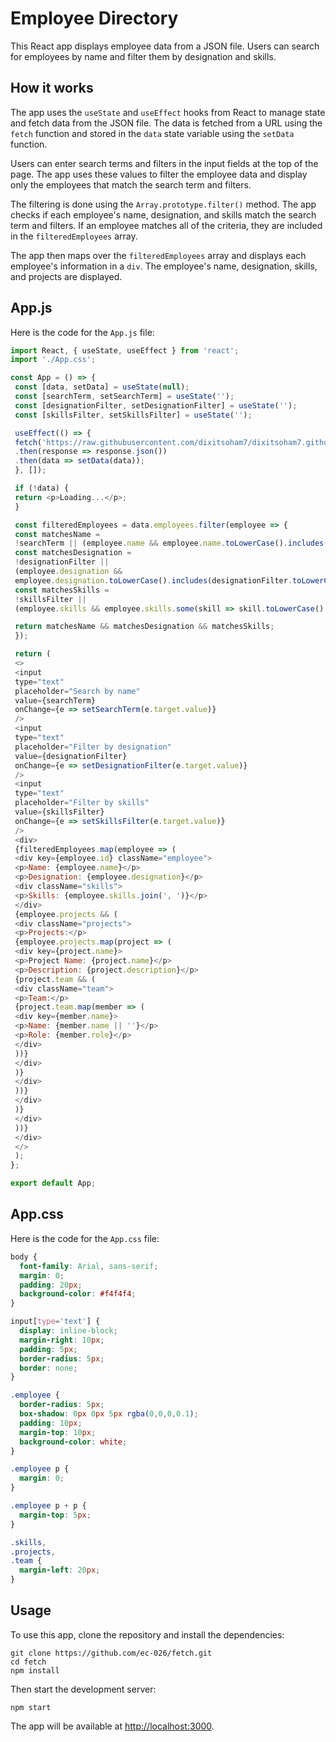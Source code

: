 # Employee Directory

This React app displays employee data from a JSON file. Users can search for employees by name and filter them by designation and skills.

## How it works

The app uses the `useState` and `useEffect` hooks from React to manage state and fetch data from the JSON file. The data is fetched from a URL using the `fetch` function and stored in the `data` state variable using the `setData` function.

Users can enter search terms and filters in the input fields at the top of the page. The app uses these values to filter the employee data and display only the employees that match the search term and filters.

The filtering is done using the `Array.prototype.filter()` method. The app checks if each employee's name, designation, and skills match the search term and filters. If an employee matches all of the criteria, they are included in the `filteredEmployees` array.

The app then maps over the `filteredEmployees` array and displays each employee's information in a `div`. The employee's name, designation, skills, and projects are displayed.

## App.js

Here is the code for the `App.js` file:

```javascript
import React, { useState, useEffect } from 'react';
import './App.css';

const App = () => {
 const [data, setData] = useState(null);
 const [searchTerm, setSearchTerm] = useState('');
 const [designationFilter, setDesignationFilter] = useState('');
 const [skillsFilter, setSkillsFilter] = useState('');

 useEffect(() => {
 fetch('https://raw.githubusercontent.com/dixitsoham7/dixitsoham7.github.io/main/index.json')
 .then(response => response.json())
 .then(data => setData(data));
 }, []);

 if (!data) {
 return <p>Loading...</p>;
 }

 const filteredEmployees = data.employees.filter(employee => {
 const matchesName =
 !searchTerm || (employee.name && employee.name.toLowerCase().includes(searchTerm.toLowerCase()));
 const matchesDesignation =
 !designationFilter ||
 (employee.designation &&
 employee.designation.toLowerCase().includes(designationFilter.toLowerCase()));
 const matchesSkills =
 !skillsFilter ||
 (employee.skills && employee.skills.some(skill => skill.toLowerCase().includes(skillsFilter.toLowerCase())));

 return matchesName && matchesDesignation && matchesSkills;
 });

 return (
 <>
 <input
 type="text"
 placeholder="Search by name"
 value={searchTerm}
 onChange={e => setSearchTerm(e.target.value)}
 />
 <input
 type="text"
 placeholder="Filter by designation"
 value={designationFilter}
 onChange={e => setDesignationFilter(e.target.value)}
 />
 <input
 type="text"
 placeholder="Filter by skills"
 value={skillsFilter}
 onChange={e => setSkillsFilter(e.target.value)}
 />
 <div>
 {filteredEmployees.map(employee => (
 <div key={employee.id} className="employee">
 <p>Name: {employee.name}</p>
 <p>Designation: {employee.designation}</p>
 <div className="skills">
 <p>Skills: {employee.skills.join(', ')}</p>
 </div>
 {employee.projects && (
 <div className="projects">
 <p>Projects:</p>
 {employee.projects.map(project => (
 <div key={project.name}>
 <p>Project Name: {project.name}</p>
 <p>Description: {project.description}</p>
 {project.team && (
 <div className="team">
 <p>Team:</p>
 {project.team.map(member => (
 <div key={member.name}>
 <p>Name: {member.name || ''}</p>
 <p>Role: {member.role}</p>
 </div>
 ))}
 </div>
 )}
 </div>
 ))}
 </div>
 )}
 </div>
 ))}
 </div>
 </>
 );
};

export default App;
```

## App.css

Here is the code for the `App.css` file:

```css
body {
  font-family: Arial, sans-serif;
  margin: 0;
  padding: 20px;
  background-color: #f4f4f4;
}

input[type='text'] {
  display: inline-block;
  margin-right: 10px;
  padding: 5px;
  border-radius: 5px;
  border: none;
}

.employee {
  border-radius: 5px;
  box-shadow: 0px 0px 5px rgba(0,0,0,0.1);
  padding: 10px;
  margin-top: 10px;
  background-color: white;
}

.employee p {
  margin: 0;
}

.employee p + p {
  margin-top: 5px;
}

.skills,
.projects,
.team {
  margin-left: 20px;
}
```

## Usage

To use this app, clone the repository and install the dependencies:

```
git clone https://github.com/ec-026/fetch.git
cd fetch
npm install
```

Then start the development server:

```
npm start
```

The app will be available at [http://localhost:3000](http://localhost:3000).
